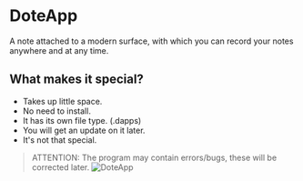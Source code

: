 # DoteApp
A note attached to a modern surface, with which you can record your notes anywhere and at any time.
## What makes it special?
- Takes up little space.
- No need to install.
- It has its own file type. (.dapps)
- You will get an update on it later.
- It's not that special.
> ATTENTION: The program may contain errors/bugs, these will be corrected later.
![DoteApp](https://i.imgur.com/QMXFKB0.png)
